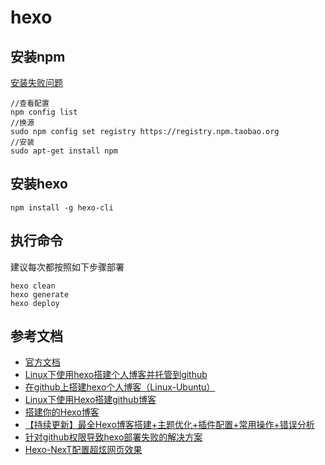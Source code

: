 # hexo

## 安装npm
[安装失败问题](https://blog.csdn.net/cc18868876837/article/details/81542282)
```
//查看配置
npm config list
//换源
sudo npm config set registry https://registry.npm.taobao.org
//安装
sudo apt-get install npm
```

## 安装hexo
```
npm install -g hexo-cli
```

## 执行命令
建议每次都按照如下步骤部署
```
hexo clean
hexo generate
hexo deploy
```

## 参考文档
+ [官方文档](https://hexo.io/zh-cn/docs/)
+ [Linux下使用hexo搭建个人博客并托管到github](https://www.jianshu.com/p/bc241b15145d)
+ [在github上搭建hexo个人博客（Linux-Ubuntu）](https://www.jianshu.com/p/f2285d63b3a8)
+ [Linux下使用Hexo搭建github博客](https://blog.csdn.net/u010725842/article/details/80672739)
+ [搭建你的Hexo博客](https://blog.smackgg.cn/2015/05/25/newHexo/)
+ [【持续更新】最全Hexo博客搭建+主题优化+插件配置+常用操作+错误分析](https://www.simon96.online/2018/10/12/hexo-tutorial/)
+ [针对github权限导致hexo部署失败的解决方案](http://www.cnblogs.com/xsilence/p/6001938.html)
+ [Hexo-NexT配置超炫网页效果](https://www.jianshu.com/p/9f0e90cc32c2)
